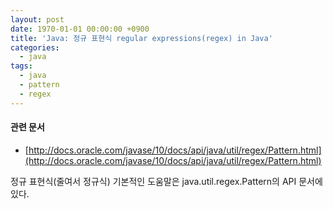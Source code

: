 ```yaml
---
layout: post
date: 1970-01-01 00:00:00 +0900
title: 'Java: 정규 표현식 regular expressions(regex) in Java'
categories:
  - java
tags:
  - java
  - pattern
  - regex
---
```


#### 관련 문서

- [http://docs.oracle.com/javase/10/docs/api/java/util/regex/Pattern.html](http://docs.oracle.com/javase/10/docs/api/java/util/regex/Pattern.html)

정규 표현식(줄여서 정규식)
기본적인 도움말은 java.util.regex.Pattern의 API 문서에 있다.
